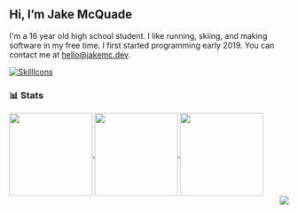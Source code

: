 ## Hi, I’m Jake McQuade
I'm a 16 year old high school student. I like running, skiing, and making software in my free time. I first started programming early 2019. You can contact me at [hello@jakemc.dev](mailto:jakemc.dev).

[![SkillIcons](https://skillicons.dev/icons?theme=dark&i=ts,rust,java,lua,py,vscode,nextjs,tailwind,tauri)](https://github.com/jakemcquade)

<!---
### 🌐 Projects
<a href="https://github.com/jakemcquade/fastautoclicker">
  <img align="center" src="https://stats.jakemc.dev/api/pin/?username=jakemcquade&repo=fastautoclicker&theme=radical" />
</a>
--->

### 📊 Stats
<a href="https://github.com/jakemcquade">
  <img height=150 align="center" src="https://stats.jakemc.dev/api?username=jakemcquade&theme=radical&count_private=true&show_owner=true&show_icons=true&rank_icon=github&hide=contribs,issues" />
</a>

<a href="https://github.com/jakemcquade">
  <img height=150 align="center" src="https://stats.jakemc.dev/api/top-langs?username=jakemcquade&theme=radical&layout=compact&hide=php" />
</a>

<a href="https://github.com/jakemcquade">
  <img height=150 align="center" src="https://streak.jakemc.dev?user=jakemcquade&theme=radical" />
</a>

<div align="right">
  <img src="https://komarev.com/ghpvc/?username=jakemcquade&style=flat-square&color=blue" />
</div>

